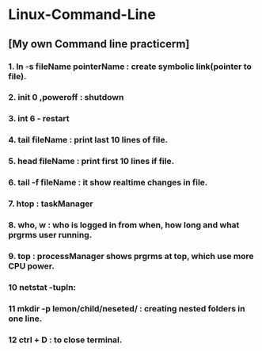 # Linux-Command-Line

## [My own Command line practicerm]

### 1. ln -s fileName pointerName : create symbolic link(pointer to file).
### 2. init 0 ,poweroff : shutdown
### 3. int 6 - restart
### 4. tail fileName : print last 10 lines of file.
### 5. head fileName : print first 10 lines if file.
### 6. tail -f fileName : it show realtime changes in file.
### 7. htop : taskManager
### 8. who, w : who is logged in from when, how long and what prgrms user running.
### 9. top : processManager shows prgrms at top, which use more CPU power.
### 10 netstat -tupln:
### 11 mkdir -p lemon/child/neseted/ : creating nested folders in one line.
### 12 ctrl + D : to close terminal.

